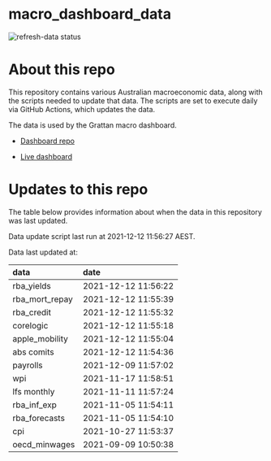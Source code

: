
<!-- README.md is generated from README.Rmd. Please edit that file -->

# macro\_dashboard\_data

<!-- badges: start -->

![refresh-data
status](https://github.com/grattan/macro_dashboard_data/workflows/refresh-data/badge.svg)

<!-- badges: end -->

# About this repo

This repository contains various Australian macroeconomic data, along
with the scripts needed to update that data. The scripts are set to
execute daily via GitHub Actions, which updates the data.

The data is used by the Grattan macro dashboard.

  - [Dashboard repo](https://github.com/grattan/macrodashboard)

  - [Live dashboard](https://mattcowgill.shinyapps.io/macrodashboard/)

# Updates to this repo

The table below provides information about when the data in this
repository was last updated.

Data update script last run at 2021-12-12 11:56:27 AEST.

Data last updated at:

| data             | date                |
| :--------------- | :------------------ |
| rba\_yields      | 2021-12-12 11:56:22 |
| rba\_mort\_repay | 2021-12-12 11:55:39 |
| rba\_credit      | 2021-12-12 11:55:32 |
| corelogic        | 2021-12-12 11:55:18 |
| apple\_mobility  | 2021-12-12 11:55:04 |
| abs comits       | 2021-12-12 11:54:36 |
| payrolls         | 2021-12-09 11:57:02 |
| wpi              | 2021-11-17 11:58:51 |
| lfs monthly      | 2021-11-11 11:57:24 |
| rba\_inf\_exp    | 2021-11-05 11:54:11 |
| rba\_forecasts   | 2021-11-05 11:54:10 |
| cpi              | 2021-10-27 11:53:37 |
| oecd\_minwages   | 2021-09-09 10:50:38 |
